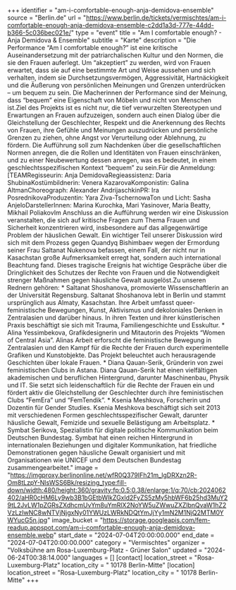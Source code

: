 +++
identifier = "am-i-comfortable-enough-anja-demidova-ensemble"
source = "Berlin.de"
url = "https://www.berlin.de/tickets/vermischtes/am-i-comfortable-enough-anja-demidova-ensemble-c2dd1a3d-777e-44dd-b366-5c036bec021e/"
type = "event"
title = "Am I comfortable enough? - Anja Demidova & Ensemble"
subtitle = "Karte"
description = "Die Performance “Am I comfortable enough?” ist eine kritische Auseinandersetzung mit der patriarchalischen Kultur und den Normen, die sie den Frauen auferlegt. Um “akzeptiert” zu werden, wird von Frauen erwartet, dass sie auf eine bestimmte Art und Weise aussehen und sich verhalten, indem sie Durchsetzungsvermögen, Aggressivität, Hartnäckigkeit und die Äußerung von persönlichen Meinungen und Grenzen unterdrücken – um bequem zu sein. Die Macherinnen der Performance sind der Meinung, dass “bequem” eine Eigenschaft von Möbeln und nicht von Menschen ist.Ziel des Projekts ist es nicht nur, die tief verwurzelten Stereotypen und Erwartungen an Frauen aufzuzeigen, sondern auch einen Dialog über die Gleichstellung der Geschlechter, Respekt und die Anerkennung des Rechts von Frauen, ihre Gefühle und Meinungen auszudrücken und persönliche Grenzen zu ziehen, ohne Angst vor Verurteilung oder Ablehnung, zu fördern. Die Aufführung soll zum Nachdenken über die gesellschaftlichen Normen anregen, die die Rollen und Identitäten von Frauen einschränken, und zu einer Neubewertung dessen anregen, was es bedeutet, in einem geschlechtsspezifischen Kontext “bequem” zu sein.Für die Anmeldung: [TEAMRegisseurin: Anja DemidovaRegieassistenz: Daria ShubinaKostümbildnerin: Venera KazarovaKomponistin: Galina AltmanChoreograph: Alexander AndrijaschkinPR: Ira PosrednikovaProduzentin: Yara Ziva-TschernowaTon und Licht: Sasha AnjeloDarstellerInnen: Marina Kurochka, Mari Yasinover, Maria Beatty, Mikhail PoliakovIm Anschluss an die Aufführung werden wir eine Diskussion veranstalten, die sich auf kritische Fragen zum Thema Frauen und Sicherheit konzentrieren wird, insbesondere auf das allgegenwärtige Problem der häuslichen Gewalt. Ein wichtiger Teil unserer Diskussion wird sich mit dem Prozess gegen Quandyq Bishimbaev wegen der Ermordung seiner Frau Saltanat Nukenova befassen, einem Fall, der nicht nur in Kasachstan große Aufmerksamkeit erregt hat, sondern auch international Beachtung fand. Dieses tragische Ereignis hat wichtige Gespräche über die Dringlichkeit des Schutzes der Rechte von Frauen und die Notwendigkeit strenger Maßnahmen gegen häusliche Gewalt ausgelöst.Zu unseren Rednern gehören: * Saltanat Shoshanova, promovierte Wissenschaftlerin an der Universität Regensburg. Saltanat Shoshanova lebt in Berlin und stammt ursprünglich aus Almaty, Kasachstan. Ihre Arbeit umfasst queer-feministische Bewegungen, Kunst, Aktivismus und dekoloniales Denken in Zentralasien und darüber hinaus. In ihren Texten und ihrer künstlerischen Praxis beschäftigt sie sich mit Trauma, Familiengeschichte und Esskultur. * Alina Yessimbekova, Grafikdesignerin und Mitautorin des Projekts “Women of Central Asia”. Alinas Arbeit erforscht die feministische Bewegung in Zentralasien und den Kampf für die Rechte der Frauen durch experimentelle Grafiken und Kunstobjekte. Das Projekt beleuchtet auch herausragende Geschichten über lokale Frauen. * Diana Qauan-Serik, Gründerin von zwei feministischen Clubs in Astana. Diana Qauan-Serik hat einen vielfältigen akademischen und beruflichen Hintergrund, darunter Maschinenbau, Physik und IT. Sie setzt sich leidenschaftlich für die Rechte der Frauen ein und fördert aktiv die Gleichstellung der Geschlechter durch ihre feministischen Clubs “FemEra” und “FemTendik”. * Ksenia Meshkova, Forscherin und Dozentin für Gender Studies. Ksenia Meshkova beschäftigt sich seit 2013 mit verschiedenen Formen geschlechtsspezifischer Gewalt, darunter häusliche Gewalt, Femizide und sexuelle Belästigung am Arbeitsplatz. * Symbat Serikova, Spezialistin für digitale politische Kommunikation beim Deutschen Bundestag. Symbat hat einen reichen Hintergrund in internationalen Beziehungen und digitaler Kommunikation, hat friedliche Demonstrationen gegen häusliche Gewalt organisiert und mit Organisationen wie UNICEF und dem Deutschen Bundestag zusammengearbeitet."
image = "https://imgproxy.berlinonline.net/wfR0Q379IFh21m_lgDRXzn2R-Om8tLzpY-NlsWSS6Bk/resizing_type:fill-down/width:480/height:360/gravity:fp:0.5:0.38/enlarge:1/q:70/cb:2024062402/aHR0cHM6Ly9wb3B1bGEtbWlkZGxld2FyZS5zMy5hbWF6b25hd3MuY29tL2JvLW1pZGRsZXdhcmUvYm8uYmRlX2NoYW5uZWwuZXZlbnQvaW1hZ2VzLzIwNC8wNTVjNjgxNy01YWUzLWRkNDQtYmJjYy1mN2M1NjQ2MTM0YWYucG5n.jpg"
image_bucket = "https://storage.googleapis.com/fem-readup.appspot.com/am-i-comfortable-enough-anja-demidova-ensemble.webp"
start_date = "2024-07-04T20:00:00.000"
end_date = "2024-07-04T20:00:00.000"
category = "Vermischtes"
organizer = "Volksbühne am Rosa-Luxemburg-Platz - Grüner Salon"
updated = "2024-06-24T00:38:14.000"
languages = []
[contact]
location_street = "Rosa-Luxemburg-Platz"
location_city = " 10178 Berlin-Mitte"
[location]
location_street = "Rosa-Luxemburg-Platz"
location_city = " 10178 Berlin-Mitte"
+++